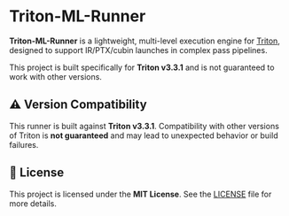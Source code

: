 # Triton-ML-Runner

**Triton-ML-Runner** is a lightweight, multi-level execution engine for [Triton](https://github.com/triton-lang/triton), designed to support IR/PTX/cubin launches in complex pass pipelines.

This project is built specifically for **Triton v3.3.1** and is not guaranteed to work with other versions.

## ⚠️ Version Compatibility

This runner is built against **Triton v3.3.1**.
Compatibility with other versions of Triton is **not guaranteed** and may lead to unexpected behavior or build failures.

## 📄 License

This project is licensed under the **MIT License**.
See the [LICENSE](./LICENSE) file for more details.
